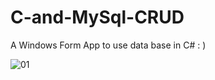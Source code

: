 # C-and-MySql-CRUD
A Windows Form App to use data base in C#  : )

![01](https://user-images.githubusercontent.com/46331337/66708695-244e5200-ed2b-11e9-8b48-0cc6283f78a5.png)

